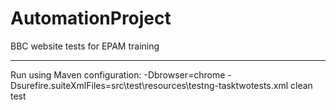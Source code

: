 # AutomationProject
BBC website tests for EPAM training
___________________________________________
Run using Maven configuration: -Dbrowser=chrome -Dsurefire.suiteXmlFiles=src\test\resources\testng-tasktwotests.xml clean test
